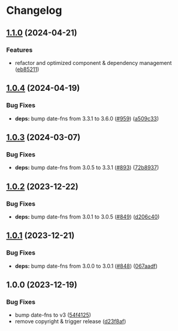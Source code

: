 # Changelog

## [1.1.0](https://github.com/tada5hi/vuecs/compare/timeago-v1.0.4...timeago-v1.1.0) (2024-04-21)


### Features

* refactor and optimized component & dependency management ([eb85211](https://github.com/tada5hi/vuecs/commit/eb85211b9efaa08cfde06c2ad6dc5eaca2a87fc8))

## [1.0.4](https://github.com/tada5hi/vuecs/compare/timeago-v1.0.3...timeago-v1.0.4) (2024-04-19)


### Bug Fixes

* **deps:** bump date-fns from 3.3.1 to 3.6.0 ([#959](https://github.com/tada5hi/vuecs/issues/959)) ([a509c33](https://github.com/tada5hi/vuecs/commit/a509c33fb5000455209a2d482723174d2db7d26f))

## [1.0.3](https://github.com/tada5hi/vuecs/compare/timeago-v1.0.2...timeago-v1.0.3) (2024-03-07)


### Bug Fixes

* **deps:** bump date-fns from 3.0.5 to 3.3.1 ([#893](https://github.com/tada5hi/vuecs/issues/893)) ([72b8937](https://github.com/tada5hi/vuecs/commit/72b8937de00f0c5b1d735c0ce6d687adeacc6b35))

## [1.0.2](https://github.com/tada5hi/vuecs/compare/timeago-v1.0.1...timeago-v1.0.2) (2023-12-22)


### Bug Fixes

* **deps:** bump date-fns from 3.0.1 to 3.0.5 ([#849](https://github.com/tada5hi/vuecs/issues/849)) ([d206c40](https://github.com/tada5hi/vuecs/commit/d206c4038dd9de86cbb16343e60edad42d84970b))

## [1.0.1](https://github.com/tada5hi/vuecs/compare/timeago-v1.0.0...timeago-v1.0.1) (2023-12-21)


### Bug Fixes

* **deps:** bump date-fns from 3.0.0 to 3.0.1 ([#848](https://github.com/tada5hi/vuecs/issues/848)) ([067aadf](https://github.com/tada5hi/vuecs/commit/067aadf962b39d48c8b631b8016dddb9b3d49fef))

## 1.0.0 (2023-12-19)


### Bug Fixes

* bump date-fns to v3 ([54f4125](https://github.com/tada5hi/vuecs/commit/54f412507a8be1195e6f239148f414c528b3cb6b))
* remove copyright & trigger release ([d23f8af](https://github.com/tada5hi/vuecs/commit/d23f8afe5f3f00201017925bbd0c0e8d421aae99))
